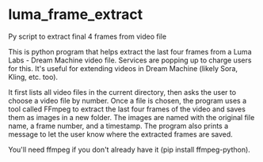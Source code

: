 # luma_frame_extract
Py script to extract final 4 frames from video file

This is python program that helps extract the last four frames from a Luma Labs - Dream Machine video file. Services are popping up to charge users for this. It's useful for extending videos in Dream Machine (likely Sora, Kling, etc. too). 

It first lists all video files in the current directory, then asks the user to choose a video file by number. Once a file is chosen, the program uses a tool called FFmpeg to extract the last four frames of the video and saves them as images in a new folder. The images are named with the original file name, a frame number, and a timestamp. The program also prints a message to let the user know where the extracted frames are saved. 

You'll need ffmpeg if you don't already have it (pip install ffmpeg-python).
